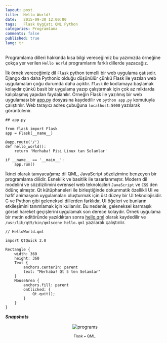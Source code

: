 ```yaml
---
layout: post
title:  Hello World!
date:   2015-09-30 12:00:00
tags:   Flask UygÇatı QML Python
categories: Programlama
comments: false
published: true
lang: tr
---
```


 
Programlama dilleri hakkında kısa bilgi vereceğimiz bu yazımızda örneğine çokça yer verilen ```Hello World``` programlarını farklı dillerde yazacağız.

İlk örnek vereceğimiz dil ```Flask``` python temelli bir web uygulama çatısıdır. 
Django dan daha Pythonic olduğu düşünülür çünkü Flask ile yazılan web uygulamaları çoğu durumda daha açıktır. ```Flask``` ile kodlamaya başlamak kolaydır çünkü basit bir uygulama yazıp çalıştırmak için çok az miktarda kalıplaşmış yapıdan faydalanılır. Örneğin Flask ile yazılmış bir web uygulaması bir [app.py](http://www.fullstackpython.com/flask.html) dosyasına kaydedilir ve ```python app.py``` komutuyla çalıştırılır. Web tarayıcı adres çubuğuna ```localhost:5000``` yazılarak görüntülenir.

```
## app.py

from flask import Flask
app = Flask(__name__)

@app.route('/')
def hello_world():
    return 'Merhaba! Pisi Linux tan Selamlar'

if __name__ == '__main__':
    app.run()
```

İkinci olarak tanıyacağımız dil QML, JavaScript sözdizimine benzeyen bir programlama dilidir. Esneklik ve basitlik ile tasarlanmıştır. Modern dil modelini ve sözdizilimini evrensel web teknolojileri ```JavaScript``` ve ```CSS``` den ödünç almıştır. Qt kütüphaneleri ile birleştiğinde dokunmatik özellikli UI ve hafif animasyon uygulamaları oluşturmak için üst düzey bir UI teknolojisidir. C ve Python gibi geleneksel dillerden farklıdır, UI öğeleri ve bunların etkileşimini tanımlamak için kullanılır. Bu nedenle, geleneksel karmaşık görsel hareket geçişlerini uygulamak son derece kolaydır. Örnek uygulama bir metin editöründe yazıldıktan sonra [hello.qml](https://qmlbook.github.io/)  olarak kaydedilir ve ```/usr/lib/qt5/bin/qmlscene hello.qml``` yazılarak çalıştırılır.

```
// HelloWorld.qml
​
import QtQuick 2.0
​
Rectangle {
    width: 360
    height: 360
    Text {
        anchors.centerIn: parent
        text: "Merhaba! Qt 5 ten Selamlar"
    }
    MouseArea {
        anchors.fill: parent
        onClicked: {
            Qt.quit();
        }
    }
}
```

***Snapshots***

<div class='pull-right alert alert-warning' style="margin: 15px; text-align: center;">
  <img src="{{ site.baseurl }}/images/snapshot13.bmp" alt="programs" class="resize" />
  <p><small>Flask &bull; QML.</small></p>
</div> 
  
<style>
img.resize {
  max-width:100%;
  max-height:100%;
}
</style>

<script src="https://ajax.googleapis.com/ajax/libs/jquery/1.11.2/jquery.min.js"></script> 
<script src="https://maxcdn.bootstrapcdn.com/bootstrap/3.3.7/js/bootstrap.min.js"></script>

 
